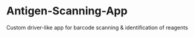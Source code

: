 # Antigen-Scanning-App
Custom driver-like app for barcode scanning &amp; identification of reagents
